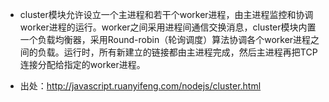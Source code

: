 * cluster模块允许设立一个主进程和若干个worker进程，由主进程监控和协调worker进程的运行。worker之间采用进程间通信交换消息，cluster模块内置一个负载均衡器，采用Round-robin（轮询调度）算法协调各个worker进程之间的负载。运行时，所有新建立的链接都由主进程完成，然后主进程再把TCP连接分配给指定的worker进程。

* 出处：http://javascript.ruanyifeng.com/nodejs/cluster.html